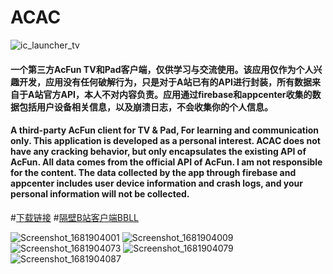 # ACAC
![ic_launcher_tv](https://user-images.githubusercontent.com/4136777/233061622-45c39abf-ac55-424f-9400-d7dad636b830.png)

#### 一个第三方AcFun TV和Pad客户端，仅供学习与交流使用。该应用仅作为个人兴趣开发，应用没有任何破解行为，只是对于A站已有的API进行封装，所有数据来自于A站官方API，本人不对内容负责。应用通过firebase和appcenter收集的数据包括用户设备相关信息，以及崩溃日志，不会收集你的个人信息。
#### A third-party AcFun client for TV &amp; Pad, For learning and communication only. This application is developed as a personal interest. ACAC does not have any cracking behavior, but only encapsulates the existing API of AcFun. All data comes from the official API of AcFun. I am not responsible for the content. The data collected by the app through firebase and appcenter includes user device information and crash logs, and your personal information will not be collected.
#[下载链接](https://install.appcenter.ms/users/xiaxiaoao/apps/afaf/distribution_groups/public)
#[隔壁B站客户端BBLL](https://github.com/xiaye13579/BBLL)

![Screenshot_1681904001](https://user-images.githubusercontent.com/4136777/233068341-539c941c-e6d7-4785-88cf-0962063301be.jpg)
![Screenshot_1681904009](https://user-images.githubusercontent.com/4136777/233068357-3ab443eb-b2c9-4fa5-a208-1f608b6a6887.jpg)
![Screenshot_1681904073](https://user-images.githubusercontent.com/4136777/233068368-e5e0549a-31a6-4d58-8588-3c7928ba7057.jpg)
![Screenshot_1681904079](https://user-images.githubusercontent.com/4136777/233068386-e8956fbb-1e0c-43c2-86b4-f52a3d074d14.jpg)
![Screenshot_1681904087](https://user-images.githubusercontent.com/4136777/233068403-ba5d261a-095f-4cf5-9fdb-bb7eae284af2.jpg)
